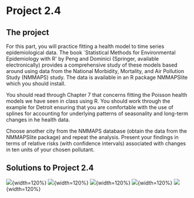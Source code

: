 # Project 2.4

## The project

For this part, you will practice fitting a health model to time series epidemiological data. The book `Statistical Methods for Environmental Epidemiology with R' by Peng and Dominici (Springer, available electronically) provides a comprehensive study of these models based around using data from the National Morbidity, Mortality, and Air Pollution Study (NMMAPS) study. The data is available in an R package NMMAPSlite which you should install.

You should read through Chapter 7 that concerns fitting the Poisson health models we have seen in class using R. You should work through the example for Detroit ensuring that you are comfortable with the use of splines for accounting for underlying patterns of seasonality and long-term changes in he health data.

Choose another city from the NMMAPS database (obtain the data from the NMMAPSlite package) and repeat the analysis. Present your findings in terms of relative risks (with confidence intervals) associated with changes in ten units of your chosen pollutant. 

## Solutions to Project 2.4

![](figures/Solutions2-4_Page_1.png){width=120%}
![](figures/Solutions2-4_Page_2.png){width=120%}
![](figures/Solutions2-4_Page_3.png){width=120%}
![](figures/Solutions2-4_Page_4.png){width=120%}
![](figures/Solutions2-4_Page_5.png){width=120%}

